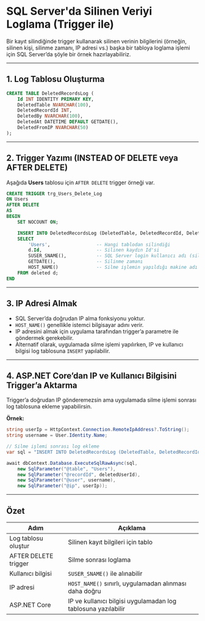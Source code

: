 
# SQL Server'da Silinen Veriyi Loglama (Trigger ile)

Bir kayıt silindiğinde trigger kullanarak silinen verinin bilgilerini (örneğin, silinen kişi, silinme zamanı, IP adresi vs.) başka bir tabloya loglama işlemi için SQL Server’da şöyle bir örnek hazırlayabiliriz.

---

## 1. Log Tablosu Oluşturma

```sql
CREATE TABLE DeletedRecordsLog (
    Id INT IDENTITY PRIMARY KEY,
    DeletedTable NVARCHAR(100),
    DeletedRecordId INT,
    DeletedBy NVARCHAR(100),
    DeletedAt DATETIME DEFAULT GETDATE(),
    DeletedFromIP NVARCHAR(50)
);
```

---

## 2. Trigger Yazımı (INSTEAD OF DELETE veya AFTER DELETE)

Aşağıda **Users** tablosu için `AFTER DELETE` trigger örneği var.

```sql
CREATE TRIGGER trg_Users_Delete_Log
ON Users
AFTER DELETE
AS
BEGIN
    SET NOCOUNT ON;

    INSERT INTO DeletedRecordsLog (DeletedTable, DeletedRecordId, DeletedBy, DeletedAt, DeletedFromIP)
    SELECT
        'Users',                 -- Hangi tablodan silindiği
        d.Id,                    -- Silinen kaydın Id'si
        SUSER_SNAME(),           -- SQL Server login kullanıcı adı (sileni yapan)
        GETDATE(),               -- Silinme zamanı
        HOST_NAME()              -- Silme işlemin yapıldığı makine adı (IP için alternatif)
    FROM deleted d;
END
```

---

## 3. IP Adresi Almak

- SQL Server’da doğrudan IP alma fonksiyonu yoktur.  
- `HOST_NAME()` genellikle istemci bilgisayar adını verir.  
- IP adresini almak için uygulama tarafından trigger’a parametre ile göndermek gerekebilir.  
- Alternatif olarak, uygulamada silme işlemi yapılırken, IP ve kullanıcı bilgisi log tablosuna `INSERT` yapılabilir.

---

## 4. ASP.NET Core’dan IP ve Kullanıcı Bilgisini Trigger’a Aktarma

Trigger’a doğrudan IP gönderemezsin ama uygulamada silme işlemi sonrası log tablosuna ekleme yapabilirsin.

**Örnek:**

```csharp
string userIp = HttpContext.Connection.RemoteIpAddress?.ToString();
string username = User.Identity.Name;

// Silme işlemi sonrası log ekleme
var sql = "INSERT INTO DeletedRecordsLog (DeletedTable, DeletedRecordId, DeletedBy, DeletedAt, DeletedFromIP) VALUES (@table, @recordId, @user, GETDATE(), @ip)";

await dbContext.Database.ExecuteSqlRawAsync(sql,
    new SqlParameter("@table", "Users"),
    new SqlParameter("@recordId", deletedUserId),
    new SqlParameter("@user", username),
    new SqlParameter("@ip", userIp));
```

---

## Özet

| Adım                | Açıklama                                             |
|---------------------|------------------------------------------------------|
| Log tablosu oluştur | Silinen kayıt bilgileri için tablo                   |
| AFTER DELETE trigger| Silme sonrası loglama                                |
| Kullanıcı bilgisi   | `SUSER_SNAME()` ile alınabilir                      |
| IP adresi           | `HOST_NAME()` sınırlı, uygulamadan alınması daha doğru |
| ASP.NET Core        | IP ve kullanıcı bilgisi uygulamadan log tablosuna yazılabilir |
